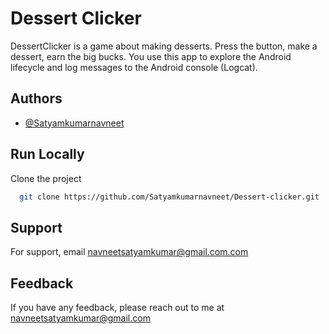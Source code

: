 # Dessert Clicker
DessertClicker is a game about making desserts. Press the button, make a dessert, earn the big bucks.
You use this app to explore the Android lifecycle and log messages to the Android console (Logcat).

## Authors

- [@Satyamkumarnavneet](https://www.github.com/Satyamkumarnavneet)

## Run Locally

Clone the project

```bash
  git clone https://github.com/Satyamkumarnavneet/Dessert-clicker.git
```

## Support

For support, email navneetsatyamkumar@gmail.com.com
## Feedback

If you have any feedback, please reach out to me at navneetsatyamkumar@gmail.com


